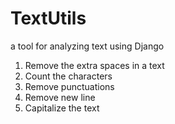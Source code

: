 # TextUtils
a tool for analyzing text using Django
1. Remove the extra spaces in a text
2. Count the characters
3. Remove punctuations
4. Remove new line
5. Capitalize the text
